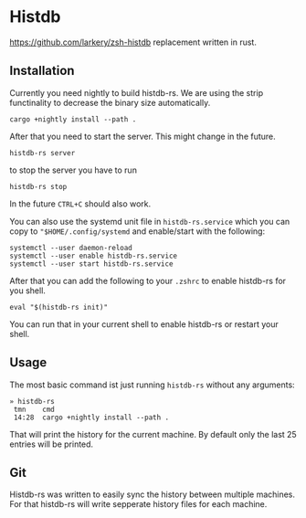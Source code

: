 # Histdb

https://github.com/larkery/zsh-histdb replacement written in rust.

## Installation

Currently you need nightly to build histdb-rs. We are using the strip
functinality to decrease the binary size automatically.

```
cargo +nightly install --path .
```

After that you need to start the server. This might change in the future.

```
histdb-rs server
```

to stop the server you have to run

```
histdb-rs stop
```

In the future `CTRL+C` should also work.

You can also use the systemd unit file in `histdb-rs.service` which you can
copy to `"$HOME/.config/systemd` and enable/start with the following:

```
systemctl --user daemon-reload
systemctl --user enable histdb-rs.service
systemctl --user start histdb-rs.service
```

After that you can add the following to your `.zshrc` to enable histdb-rs for
you shell.

```
eval "$(histdb-rs init)"
```

You can run that in your current shell to enable histdb-rs or restart your
shell.

## Usage

The most basic command ist just running `histdb-rs` without any arguments:

```
» histdb-rs
 tmn    cmd
 14:28  cargo +nightly install --path .
```

That will print the history for the current machine. By default only the last
25 entries will be printed.

## Git

Histdb-rs was written to easily sync the history between multiple machines. For
that histdb-rs will write sepperate history files for each machine.
